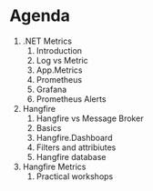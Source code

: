 # Agenda

1.  .NET Metrics
    1. Introduction
    1. Log vs Metric
    1. App.Metrics
    1. Prometheus
    1. Grafana
    1. Prometheus Alerts
2. Hangfire
    1. Hangfire vs Message Broker
    1. Basics
    1. Hangfire.Dashboard
    1. Filters and attribiutes
    1. Hangfire database
3. Hangfire Metrics
    1. Practical workshops